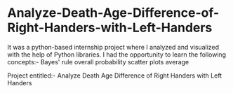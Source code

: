# Analyze-Death-Age-Difference-of-Right-Handers-with-Left-Handers
It was a python-based internship project where I analyzed and visualized with the help of Python libraries.
I had the opportunity to learn the following concepts:-
Bayes' rule
overall probability
scatter plots
average


Project entitled:- Analyze Death Age Difference of Right Handers with Left Handers

